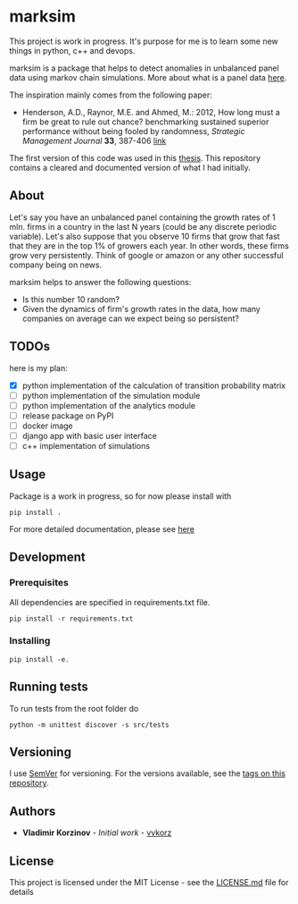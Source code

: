 # marksim

This project is work in progress. It's purpose for me is to learn some new things in python, c++ and devops.

marksim is a package that helps to detect anomalies in unbalanced panel data using markov chain simulations. More about what is a panel data [here](https://en.wikipedia.org/wiki/Panel_data).

The inspiration mainly comes from the following paper:

 - Henderson, A.D., Raynor, M.E. and Ahmed, M.: 2012, How long must a firm be great to rule out chance? benchmarking sustained superior performance without being fooled by randomness, *Strategic Management Journal* **33**, 387-406 [link](https://doi.org/10.1002/smj.1943)

The first version of this code was used in this [thesis](https://publikationen.bibliothek.kit.edu/1000084152). This repository contains a cleared and documented version of what I had initially.

## About
Let's say you have an unbalanced panel containing the growth rates of 1 mln. firms in a country in the last N years (could be any discrete periodic variable). Let's also suppose that you observe 10 firms that grow that fast that they are in the top 1% of growers each year. In other words, these firms grow very persistently. Think of google or amazon or any other successful company being on news. 

marksim helps to answer the following questions:

* Is this number 10 random? 
* Given the dynamics of firm's growth rates in the data, how many companies on average can we expect being so persistent?

## TODOs

here is my plan:

 - [x] python implementation of the calculation of transition probability matrix
 - [ ] python implementation of the simulation module
 - [ ] python implementation of the analytics module
 - [ ] release package on PyPI
 - [ ] docker image
 - [ ] django app with basic user interface
 - [ ] c++ implementation of simulations

## Usage

Package is a work in progress, so for now please install with

```
pip install .
```

For more detailed documentation, please see [here](https://marksim.readthedocs.io/en/latest/)

## Development

### Prerequisites

All dependencies are specified in requirements.txt file.

```
pip install -r requirements.txt
```

### Installing

```
pip install -e.
```

## Running tests

To run tests from the root folder do

```
python -m unittest discover -s src/tests
```

## Versioning

I use [SemVer](http://semver.org/) for versioning. For the versions available, see the [tags on this repository](https://github.com/vvkorz/validpanda/tags).

## Authors

* **Vladimir Korzinov** - *Initial work* - [vvkorz](https://github.com/vvkorz)

## License

This project is licensed under the MIT License - see the [LICENSE.md](LICENSE) file for details
